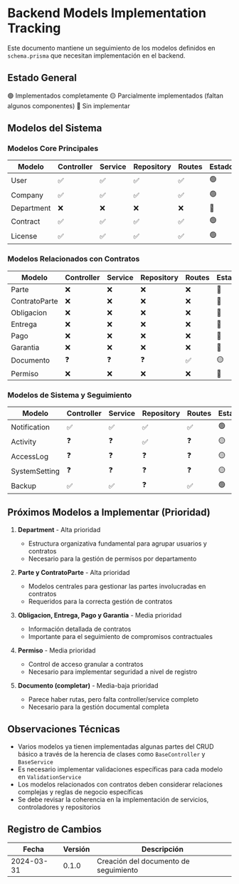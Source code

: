 # Backend Models Implementation Tracking

Este documento mantiene un seguimiento de los modelos definidos en `schema.prisma` que necesitan implementación en el backend.

## Estado General
🟢 Implementados completamente
🟡 Parcialmente implementados (faltan algunos componentes)
🔴 Sin implementar

## Modelos del Sistema

### Modelos Core Principales 

| Modelo | Controller | Service | Repository | Routes | Estado |
|--------|-----------|---------|------------|--------|--------|
| User | ✅ | ✅ | ✅ | ✅ | 🟢 |
| Company | ✅ | ✅ | ✅ | ✅ | 🟢 |
| Department | ❌ | ❌ | ❌ | ❌ | 🔴 |
| Contract | ✅ | ✅ | ✅ | ✅ | 🟢 |
| License | ✅ | ✅ | ✅ | ✅ | 🟢 |

### Modelos Relacionados con Contratos

| Modelo | Controller | Service | Repository | Routes | Estado |
|--------|-----------|---------|------------|--------|--------|
| Parte | ❌ | ❌ | ❌ | ❌ | 🔴 |
| ContratoParte | ❌ | ❌ | ❌ | ❌ | 🔴 |
| Obligacion | ❌ | ❌ | ❌ | ❌ | 🔴 |
| Entrega | ❌ | ❌ | ❌ | ❌ | 🔴 |
| Pago | ❌ | ❌ | ❌ | ❌ | 🔴 |
| Garantia | ❌ | ❌ | ❌ | ❌ | 🔴 |
| Documento | ❓ | ❓ | ❓ | ✅ | 🟡 |
| Permiso | ❌ | ❌ | ❌ | ❌ | 🔴 |

### Modelos de Sistema y Seguimiento

| Modelo | Controller | Service | Repository | Routes | Estado |
|--------|-----------|---------|------------|--------|--------|
| Notification | ✅ | ✅ | ✅ | ✅ | 🟢 |
| Activity | ❓ | ❓ | ✅ | ❓ | 🟡 |
| AccessLog | ❓ | ❓ | ❓ | ❓ | 🟡 |
| SystemSetting | ❓ | ❓ | ❓ | ❓ | 🟡 |
| Backup | ✅ | ✅ | ❓ | ✅ | 🟢 |

## Próximos Modelos a Implementar (Prioridad)

1. **Department** - Alta prioridad
   - Estructura organizativa fundamental para agrupar usuarios y contratos
   - Necesario para la gestión de permisos por departamento

2. **Parte y ContratoParte** - Alta prioridad
   - Modelos centrales para gestionar las partes involucradas en contratos
   - Requeridos para la correcta gestión de contratos

3. **Obligacion, Entrega, Pago y Garantia** - Media prioridad
   - Información detallada de contratos
   - Importante para el seguimiento de compromisos contractuales

4. **Permiso** - Media prioridad
   - Control de acceso granular a contratos
   - Necesario para implementar seguridad a nivel de registro

5. **Documento (completar)** - Media-baja prioridad
   - Parece haber rutas, pero falta controller/service completo
   - Necesario para la gestión documental completa

## Observaciones Técnicas

- Varios modelos ya tienen implementadas algunas partes del CRUD básico a través de la herencia de clases como `BaseController` y `BaseService`
- Es necesario implementar validaciones específicas para cada modelo en `ValidationService`
- Los modelos relacionados con contratos deben considerar relaciones complejas y reglas de negocio específicas
- Se debe revisar la coherencia en la implementación de servicios, controladores y repositorios

## Registro de Cambios
| Fecha | Versión | Descripción |
|-------|---------|-------------|
| 2024-03-31 | 0.1.0 | Creación del documento de seguimiento | 